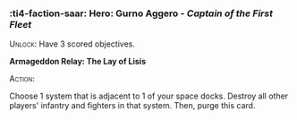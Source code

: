 ### :ti4-faction-saar: **Hero**: Gurno Aggero - _Captain of the First Fleet_

<span style="font-variant:small-caps;">Unlock</span>: Have 3 scored objectives.

**Armageddon Relay: The Lay of Lisis**

<span style="font-variant:small-caps;">Action</span>:

Choose 1 system that is adjacent to 1 of your space docks. Destroy all other players' infantry and fighters in that system. Then, purge this card.
